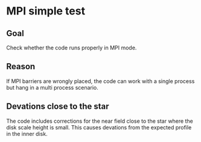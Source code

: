 # MPI simple test

## Goal

Check whether the code runs properly in MPI mode.

## Reason

If MPI barriers are wrongly placed, the code can work with a single process but hang in a multi process scenario.


## Devations close to the star

The code includes corrections for the near field close to the star where the disk scale height is small.
This causes devations from the expected profile in the inner disk.